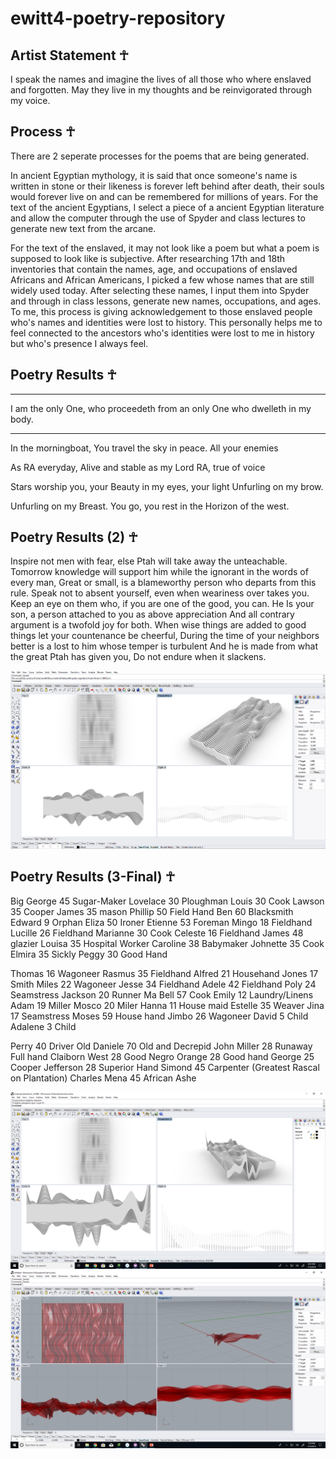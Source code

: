 # ewitt4-poetry-repository

Artist Statement ☥
---


I speak the names and imagine the lives of all those who where enslaved and forgotten.
May they live in my thoughts and be reinvigorated through my voice.

## Process ☥

There are 2 seperate processes for the poems that are being generated.

In ancient Egyptian mythology, it is said that once someone's name is written in stone or their likeness is forever left behind after death, their souls would forever live on and can be remembered for millions of years.
For the text of the ancient Egyptians, I select a piece of a ancient Egyptian literature and allow the computer through the use of Spyder and class lectures to generate new text from the arcane.  

For the text of the enslaved, it may not look like a poem but what a poem is supposed to look like is subjective.  After researching 17th and 18th inventories that contain the names, age, and occupations of enslaved Africans and African Americans, I picked a few whose names that are still widely used today.  After selecting these names, I input them into Spyder and through in class lessons, generate new names, occupations, and ages.  To me, this process is giving acknowledgement to those enslaved people who's names and identities were lost to history.  This personally helps me to feel connected to the ancestors who's identities were lost to me in history but who's presence I always feel.

## Poetry Results ☥

---

I am the only One, who proceedeth from an only One who dwelleth in my body.

---

In the morningboat,
You travel the sky in peace.
All your enemies

As RA everyday,
Alive and stable as my 
Lord RA, true of voice

Stars worship you, your
Beauty in my eyes, your light
Unfurling on my brow.

Unfurling on my
Breast. You go, you rest in the 
Horizon of the west.

## Poetry Results (2) ☥

Inspire not men with fear, else Ptah will take away the unteachable.
Tomorrow knowledge will support him while the ignorant in the words of every man,
Great or small, is a blameworthy person who departs from this rule.
Speak not to absent yourself, even when weariness over takes you.
Keep an eye on them who, if you are one of the good, you can.
He Is your son, a person attached to you as above appreciation
And all contrary argument is a twofold joy for both. 
When wise things are added to good things let your countenance be cheerful,
During the time of your neighbors better is a lost to him whose temper is turbulent
And he is made from what the great Ptah has given you,
Do not endure when it slackens.

![Waveform_White](Waveform_White_.png)

## Poetry Results (3-Final) ☥

Big George 45 Sugar-Maker
Lovelace 30 Ploughman
Louis 30 Cook
Lawson 35 Cooper
James 35 mason
Phillip 50 Field Hand
Ben 60 Blacksmith
Edward 9 Orphan
Eliza 50 Ironer
Etienne 53 Foreman
Mingo 18 Fieldhand
Lucille 26 Fieldhand
Marianne 30 Cook
Celeste 16 Fieldhand
James 48 glazier
Louisa 35 Hospital Worker
Caroline 38 Babymaker
Johnette 35 Cook
Elmira 35 Sickly
Peggy 30 Good Hand

Thomas 16 Wagoneer
Rasmus 35 Fieldhand
Alfred 21 Househand
Jones 17 Smith
Miles 22 Wagoneer
Jesse 34 Fieldhand
Adele 42 Fieldhand
Poly 24 Seamstress
Jackson 20 Runner
Ma Bell 57 Cook
Emily 12 Laundry/Linens
Adam 19 Miller
Mosco 20 Miler
Hanna 11 House maid
Estelle 35 Weaver
Jina 17 Seamstress
Moses 59 House hand
Jimbo 26 Wagoneer
David 5 Child
Adalene 3 Child

Perry 40 Driver
Old Daniele 70 Old and Decrepid
John Miller 28 Runaway Full hand
Claiborn West 28 Good Negro
Orange 28 Good hand
George 25 Cooper
Jefferson 28 Superior Hand
Simond 45 Carpenter (Greatest Rascal on Plantation)
Charles Mena 45 African
Ashe

![Enslaved_Waveform_2](Enslaved_Waveform_2.png)
![Enslaved_Waveform_2](Waveform_Red_Long.png)

